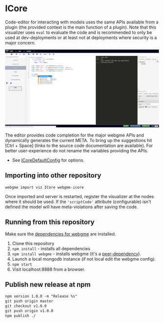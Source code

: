 # ICore
Code-editor for interacting with models uses the same APIs available from a plugin (the provided context is the main function of a plugin).
Note that this visualizer uses `eval` to evaluate the code and is recommended to only be used at dev-deployments or at least not at deployments where security is a major concern.

![ICore](images/icore_v030.png "ICore in action - [Ctrl + Space] brings up code suggestions for the major GME APIs.")

The editor provides code completion for the major webgme APIs and dynamically generates the current META. To bring up the suggestions hit [Ctrl + Space] (links to the source code documentation are available). For better user-experience do not rename the variables providing the APIs.

- See [ICoreDefaultConfig](src/visualizers/panels/ICore/ICoreDefaultConfig.json) for options.

## Importing into other repository
```
webgme import viz ICore webgme-icore
```

Once imported and server is restarted, register the visualizer at the nodes where it should be used. If the `'scriptCode'` attribute (configurable) isn't defined the model will have meta-violations after saving the code.

## Running from this repository
Make sure the [dependencies for webgme](https://github.com/webgme/webgme/blob/master/README.md#dependencies) are installed.
 1. Clone this repository
 2. `npm install` - installs all dependencies
 3. `npm install webgme` - installs webgme (it's a [peer-dependency](https://nodejs.org/en/blog/npm/peer-dependencies/)).
 4. Launch a local mongodb instance (if not local edit the webgme config).
 5. `npm start`
 6. Visit localhost:8888 from a browser.
 
 ## Publish new release at npm
 ```
 npm version 1.0.0 -m "Release %s"
 git push origin master
 git checkout v1.0.0
 git push origin v1.0.0
 npm publish ./
 ```
